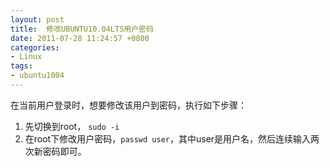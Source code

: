 ```yaml
---
layout: post
title:  修改UBUNTU10.04LTS用户密码
date: 2011-07-28 11:24:57 +0800
categories:
- Linux
tags:
- ubuntu1004
---
```


在当前用户登录时，想要修改该用户到密码，执行如下步骤：  
1. 先切换到root，	`sudo -i`
2. 在root下修改用户密码，`passwd user`，其中user是用户名，然后连续输入两次新密码即可。
